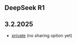 ## DeepSeek R1

## 3.2.2025

- [private](https://chat.deepseek.com/a/chat/s/de1d351d-eb7d-4ca8-94c8-81e6fcde798d) (no sharing option yet)
